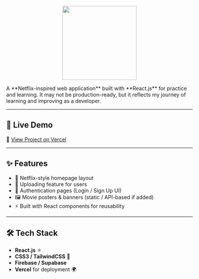<p align="center">
  <img src="https://upload.wikimedia.org/wikipedia/commons/0/08/Netflix_2015_logo.svg" width="200"/>
</p>
A **Netflix-inspired web application** built with **React.js** for practice and learning.  
It may not be production-ready, but it reflects my journey of learning and improving as a developer.  

---

## 🚀 Live Demo  
🔗 [View Project on Vercel](https://netflix-clone-peach-five-27.vercel.app/)  

---

## ✨ Features  
- 🎥 Netflix-style homepage layout  
- 📱 Uploading feature for users 
- 🔑 Authentication pages (Login / Sign Up UI)  
- 🖼️ Movie posters & banners (static / API-based if added)  
- ⚡ Built with React components for reusability  

---

## 🛠️ Tech Stack  
- **React.js** ⚛️  
- **CSS3 / TailwindCSS** 🎨  
- **Firebase / Supabase**  
- **Vercel** for deployment 🌍  



